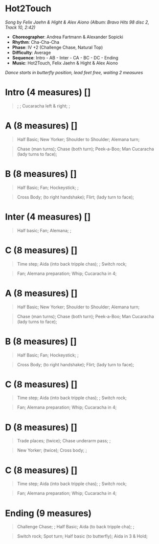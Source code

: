 # Hot2Touch
*Song by Felix Jaehn & Hight & Alex Aiono (Album: Bravo Hits 98 disc 2, Track 10, 2:42)*

* **Choreographer**: Andrea Fartmann & Alexander Sopicki
* **Rhythm**: Cha-Cha-Cha
* **Phase**: IV +2 (Challenge Chase, Natural Top)
* **Difficulty**: Average
* **Sequence**: Intro - AB - Inter - CA - BC - DC - Ending
* **Music**: Hot2Touch, Felix Jaehn & Hight & Alex Aiono

*Dance starts in butterfly position, lead feet free, waiting 2 measures*

# Intro (4 measures) []

> ; ; Cucaracha left & right; ;

# A (8 measures) []

> Half Basic; New Yorker; Shoulder to Shoulder; Alemana turn;

> Chase (man turns); Chase (both turn); Peek-a-Boo; Man Cucaracha (lady turns to face);

# B (8 measures) []

> Half Basic; Fan; Hockeystick; ;

> Cross Body; (to right handshake); Flirt; (lady turn to face);

# Inter (4 measures) []

> Half basic; Fan; Alemana; ;

# C (8 measures) []

> Time step; Aida (into back tripple chas); ; Switch rock;

> Fan; Alemana preparation; Whip; Cucaracha in 4;

# A (8 measures) []

> Half Basic; New Yorker; Shoulder to Shoulder; Alemana turn;

> Chase (man turns); Chase (both turn); Peek-a-Boo; Man Cucaracha (lady turns to face);

# B (8 measures) []

> Half Basic; Fan; Hockeystick; ;

> Cross Body; (to right handshake); Flirt; (lady turn to face);

# C (8 measures) []

> Time step; Aida (into back tripple chas); ; Switch rock;

> Fan; Alemana preparation; Whip; Cucaracha in 4;

# D (8 measures) []

> Trade places; (twice); Chase underarm pass; ;

> New Yorker; (twice); Cross body; ;

# C (8 measures) []

> Time step; Aida (into back tripple chas); ; Switch rock;

> Fan; Alemana preparation; Whip; Cucaracha in 4;

# Ending (9 measures)

> Challenge Chase; ; Half Basic; Aida (to back tripple cha); ;

> Switch rock; Spot turn; Half basic (to butterfly); Aida in 3 & Hold;

<meta name="x:audio-file" content="f/Felix Jaehn/Felix Jaehn & Hight & Alex Aiono - Hot2Touch.mp3">